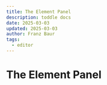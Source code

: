 ```yaml
---
title: The Element Panel
description: toddle docs
date: 2025-03-03
updated: 2025-03-03
author: Franz Baur
tags: 
  - editor
---
```


# The Element Panel
